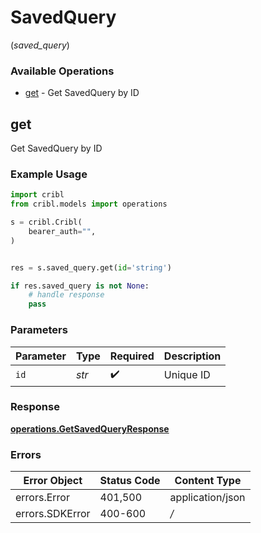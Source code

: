 # SavedQuery
(*saved_query*)

### Available Operations

* [get](#get) - Get SavedQuery by ID

## get

Get SavedQuery by ID

### Example Usage

```python
import cribl
from cribl.models import operations

s = cribl.Cribl(
    bearer_auth="",
)


res = s.saved_query.get(id='string')

if res.saved_query is not None:
    # handle response
    pass
```

### Parameters

| Parameter          | Type               | Required           | Description        |
| ------------------ | ------------------ | ------------------ | ------------------ |
| `id`               | *str*              | :heavy_check_mark: | Unique ID          |


### Response

**[operations.GetSavedQueryResponse](../../models/operations/getsavedqueryresponse.md)**
### Errors

| Error Object     | Status Code      | Content Type     |
| ---------------- | ---------------- | ---------------- |
| errors.Error     | 401,500          | application/json |
| errors.SDKError  | 400-600          | */*              |
